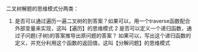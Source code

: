 
二叉树解题的思维模式分两类：
1. 是否可以通过遍历一遍二叉树的到答案？如果可以，用一个traverse函数配合外部变量来实现，这叫【遍历】的思维模式
2 是否可以定义一个递归函数，通过子问题(子树)的答案推导出原问题的答案？ 如果可以，写出这个递归函数的定义，并充分利用这个函数的返回值，这叫【分解问题】的思维模式
